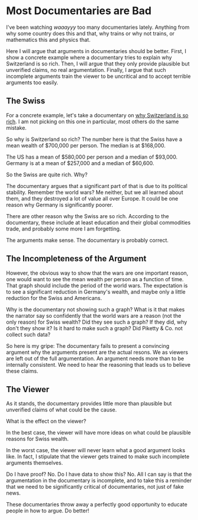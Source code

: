 # Most Documentaries are Bad

I've been watching *waaayyy* too many documentaries lately. Anything from why some country does this and that, why trains or why not trains, or mathematics this and physics that.

Here I will argue that arguments in documentaries should be better. First, I show a concrete example where a documentary tries to explain why Switzerland is so rich. Then, I will argue that they only provide plausible but unverified claims, no real argumentation. Finally, I argue that such incomplete arguments train the viewer to be uncritical and to accept terrible arguments too easily.


## The Swiss

For a concrete example, let's take a documentary on [why Switzerland is so rich](https://www.youtube.com/watch?v=jXvSawDj4iQ). I am not picking on this one in particular, most others do the same mistake.

So why is Switzerland so rich? The number here is that the Swiss have a mean wealth of $700,000 per person. The median is at $168,000.

The US has a mean of $580,000 per person and a median of $93,000. Germany is at a mean of $257,000 and a median of $60,600.

So the Swiss are quite rich. Why?

The documentary argues that a significant part of that is due to its political stability. Remember the world wars? Me neither, but we all learned about them, and they destroyed a lot of value all over Europe. It could be one reason why Germany is significantly poorer.

There are other reason why the Swiss are so rich. According to the documentary, these include at least education and their global commodities trade, and probably some more I am forgetting.

The arguments make sense. The documentary is probably correct.


## The Incompleteness of the Argument

However, the obvious way to show that the wars are one important reason, one would want to see the mean wealth per person as a function of time. That graph should include the period of the world wars. The expectation is to see a significant reduction in Germany's wealth, and maybe only a little reduction for the Swiss and Americans.

Why is the documentary not showing such a graph? What is it that makes the narrator say so confidently that the world wars are a reason (not the only reason) for Swiss wealth? Did they see such a graph? If they did, why don't they show it? Is it hard to make such a graph? Did Piketty & Co. not collect such data?

So here is my gripe: The documentary fails to present a convincing argument why the arguments present are the actual resons. We as viewers are left out of the full argumentation. An argument needs more than to be internally consistent. We need to hear the reasoning that leads us to believe these claims.


## The Viewer

As it stands, the documentary provides little more than plausible but unverified claims of what could be the cause.

What is the effect on the viewer?

In the best case, the viewer will have more ideas on what could be plausible reasons for Swiss wealth.

In the worst case, the viewer will never learn what a good argument looks like. In fact, I stipulate that the viewer gets trained to make such incomplete arguments themselves.

Do I have proof? No. Do I have data to show this? No. All I can say is that the argumentation in the documentary is incomplete, and to take this a reminder that we need to be significantly critical of documentaries, not just of fake news.

These documentaries throw away a perfectly good opportunity to educate people in how to argue. Do better!